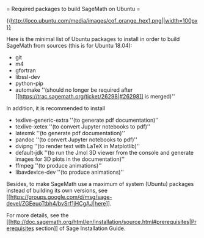 = Required packages to build SageMath on Ubuntu =

{{http://loco.ubuntu.com/media/images/cof_orange_hex1.png||width=100px}}

Here is the minimal list of Ubuntu packages to install in order to build SageMath from sources (this is for Ubuntu 18.04):
 * git
 * m4
 * gfortran
 * libssl-dev
 * python-pip
 * automake ''(should no longer be required after [[https://trac.sagemath.org/ticket/26298|#26298]] is merged)''

In addition, it is recommended to install
 * texlive-generic-extra ''(to generate pdf documentation)''
 * texlive-xetex ''(to convert Jupyter notebooks to pdf)''
 * latexmk ''(to generate pdf documentation)''
 * pandoc ''(to convert Jupyter notebooks to pdf)''
 * dvipng ''(to render text with LaTeX in Matplotlib)''
 * default-jdk ''(to run the Jmol 3D viewer from the console and generate images for 3D plots in the documentation)''
 * ffmpeg ''(to produce animations)'' 
 * libavdevice-dev ''(to produce animations)'' 

Besides, to make SageMath use a maximum of system (Ubuntu) packages instead of building its own versions, see [[https://groups.google.com/d/msg/sage-devel/ZGEeuoTtbh4/bvSrf1jHCgAJ|here]].

For more details, see the  [[http://doc.sagemath.org/html/en/installation/source.html#prerequisites|Prerequisites section]] of Sage Installation Guide.
